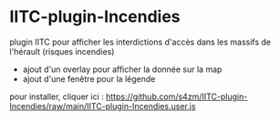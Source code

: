 # IITC-plugin-Incendies
plugin IITC pour afficher les interdictions d'accès dans les massifs de l'hérault (risques incendies)

- ajout d'un overlay pour afficher la donnée sur la map
- ajout d'une fenêtre pour la légende

pour installer, cliquer ici : https://github.com/s4zm/IITC-plugin-Incendies/raw/main/IITC-plugin-Incendies.user.js
